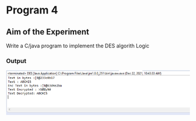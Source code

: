 # Program  4
## Aim of the Experiment
Write a C/java program to implement the DES algorith Logic

### Output

![output](DES.png)
